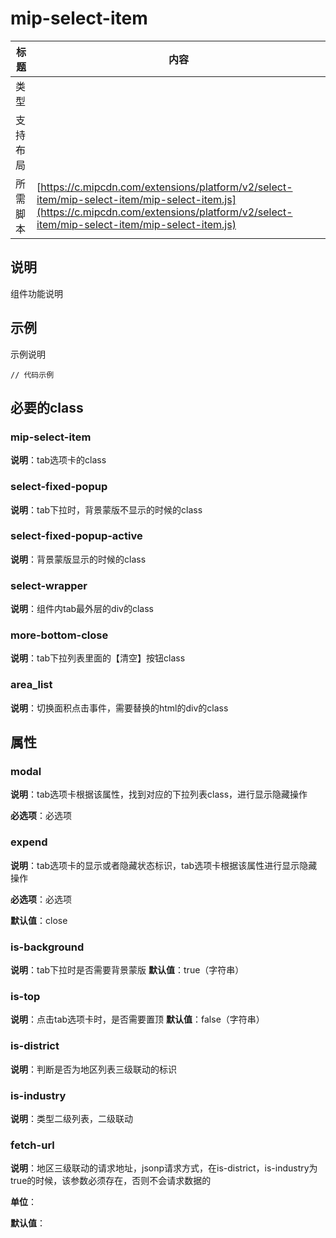 # mip-select-item

标题|内容
----|----
类型|
支持布局|
所需脚本| [https://c.mipcdn.com/extensions/platform/v2/select-item/mip-select-item/mip-select-item.js](https://c.mipcdn.com/extensions/platform/v2/select-item/mip-select-item/mip-select-item.js)

## 说明

组件功能说明

## 示例

示例说明

```
// 代码示例
```

## 必要的class

### mip-select-item

**说明**：tab选项卡的class

### select-fixed-popup
**说明**：tab下拉时，背景蒙版不显示的时候的class
### select-fixed-popup-active
**说明**：背景蒙版显示的时候的class

### select-wrapper
**说明**：组件内tab最外层的div的class

### more-bottom-close
**说明**：tab下拉列表里面的【清空】按钮class

### area_list
**说明**：切换面积点击事件，需要替换的html的div的class

## 属性

### modal

**说明**：tab选项卡根据该属性，找到对应的下拉列表class，进行显示隐藏操作

**必选项**：必选项

### expend

**说明**：tab选项卡的显示或者隐藏状态标识，tab选项卡根据该属性进行显示隐藏操作

**必选项**：必选项

**默认值**：close

### is-background
**说明**：tab下拉时是否需要背景蒙版
**默认值**：true（字符串）

### is-top
**说明**：点击tab选项卡时，是否需要置顶
**默认值**：false（字符串）

### is-district

**说明**：判断是否为地区列表三级联动的标识

### is-industry

**说明**：类型二级列表，二级联动

### fetch-url

**说明**：地区三级联动的请求地址，jsonp请求方式，在is-district，is-industry为true的时候，该参数必须存在，否则不会请求数据的

**单位**：

**默认值**：